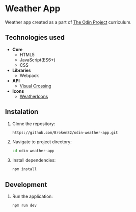 # Weather App

Weather app created as a part of [The Odin Project](https://www.theodinproject.com) curriculum.

## Technologies used
- **Core**
  - HTML5
  - JavaScript(ES6+)
  - CSS
- **Libraries**
  - Webpack
- **API**
  - [Visual Crossing](https://www.visualcrossing.com/weather-api/)
- **Icons**
  - [WeatherIcons](https://github.com/visualcrossing/WeatherIcons)

## Instalation

1. Clone the repository:
   
   ```bash
   https://github.com/Broken82/odin-weather-app.git
   ```
3. Navigate to project directory:
   
   ```bash
   cd odin-weather-app
   ```
5. Install dependencies:
   
   ```bash
   npm install
   ```

## Development

1. Run the application:
   
   ```bash
   npm run dev
   ```
